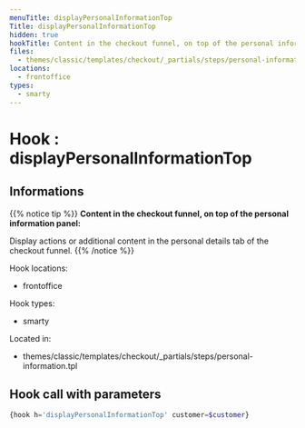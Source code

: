 ```yaml
---
menuTitle: displayPersonalInformationTop
Title: displayPersonalInformationTop
hidden: true
hookTitle: Content in the checkout funnel, on top of the personal information panel
files:
  - themes/classic/templates/checkout/_partials/steps/personal-information.tpl
locations:
  - frontoffice
types:
  - smarty
---
```


# Hook : displayPersonalInformationTop

## Informations

{{% notice tip %}}
**Content in the checkout funnel, on top of the personal information panel:** 

Display actions or additional content in the personal details tab of the checkout funnel.
{{% /notice %}}

Hook locations: 
  - frontoffice

Hook types: 
  - smarty

Located in: 
  - themes/classic/templates/checkout/_partials/steps/personal-information.tpl

## Hook call with parameters

```php
{hook h='displayPersonalInformationTop' customer=$customer}
```